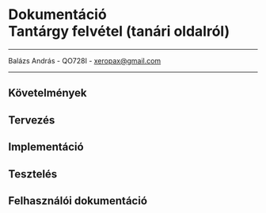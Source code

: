 # Dokumentáció </br>Tantárgy felvétel (tanári oldalról)

------

Balázs András - QO728I - xeropax@gmail.com

------

## Követelmények
## Tervezés
## Implementáció
## Tesztelés
## Felhasználói dokumentáció
